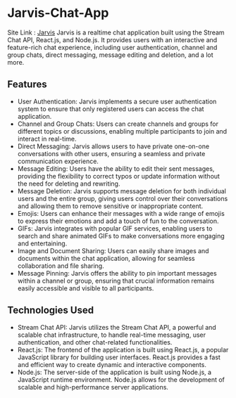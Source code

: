 # Jarvis-Chat-App
Site Link : [Jarvis](https://jarvis01.netlify.app/)
Jarvis is a realtime chat application built using the Stream Chat API, React.js, and Node.js. It provides users with an interactive and feature-rich chat experience, including user authentication, channel and group chats, direct messaging, message editing and deletion, and a lot more.

## Features
* User Authentication: Jarvis implements a secure user authentication system to ensure that only registered users can access the chat application.
* Channel and Group Chats: Users can create channels and groups for different topics or discussions, enabling multiple participants to join and interact in real-time.
* Direct Messaging: Jarvis allows users to have private one-on-one conversations with other users, ensuring a seamless and private communication experience.
* Message Editing: Users have the ability to edit their sent messages, providing the flexibility to correct typos or update information without the need for deleting and rewriting.
* Message Deletion: Jarvis supports message deletion for both individual users and the entire group, giving users control over their conversations and allowing them to remove sensitive or inappropriate content.
* Emojis: Users can enhance their messages with a wide range of emojis to express their emotions and add a touch of fun to the conversation.
* GIFs: Jarvis integrates with popular GIF services, enabling users to search and share animated GIFs to make conversations more engaging and entertaining.
* Image and Document Sharing: Users can easily share images and documents within the chat application, allowing for seamless collaboration and file sharing.
* Message Pinning: Jarvis offers the ability to pin important messages within a channel or group, ensuring that crucial information remains easily accessible and visible to all participants.

## Technologies Used
* Stream Chat API: Jarvis utilizes the Stream Chat API, a powerful and scalable chat infrastructure, to handle real-time messaging, user authentication, and other chat-related functionalities.
* React.js: The frontend of the application is built using React.js, a popular JavaScript library for building user interfaces. React.js provides a fast and efficient way to create dynamic and interactive components.
* Node.js: The server-side of the application is built using Node.js, a JavaScript runtime environment. Node.js allows for the development of scalable and high-performance server applications.



